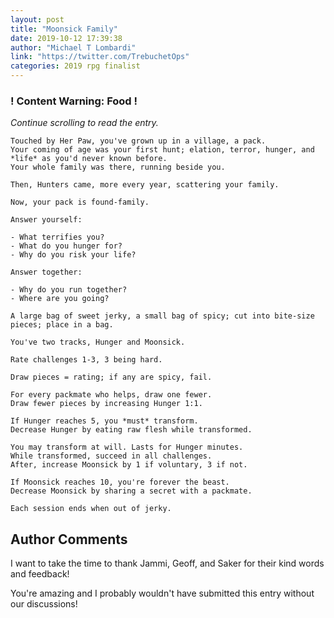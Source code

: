```yaml
---
layout: post
title: "Moonsick Family"
date: 2019-10-12 17:39:38
author: "Michael T Lombardi"
link: "https://twitter.com/TrebuchetOps"
categories: 2019 rpg finalist
---
```

<div id="warning"><div id="content"><h3><strong>! Content Warning: Food !</strong></h3><i>Continue scrolling to read the entry.</i></div></div>
 
```
Touched by Her Paw, you've grown up in a village, a pack.
Your coming of age was your first hunt; elation, terror, hunger, and *life* as you'd never known before.
Your whole family was there, running beside you.

Then, Hunters came, more every year, scattering your family.

Now, your pack is found-family.

Answer yourself:

- What terrifies you?
- What do you hunger for?
- Why do you risk your life?

Answer together:

- Why do you run together?
- Where are you going?

A large bag of sweet jerky, a small bag of spicy; cut into bite-size pieces; place in a bag.

You've two tracks, Hunger and Moonsick.

Rate challenges 1-3, 3 being hard.

Draw pieces = rating; if any are spicy, fail.

For every packmate who helps, draw one fewer.
Draw fewer pieces by increasing Hunger 1:1.

If Hunger reaches 5, you *must* transform.
Decrease Hunger by eating raw flesh while transformed.

You may transform at will. Lasts for Hunger minutes.
While transformed, succeed in all challenges.
After, increase Moonsick by 1 if voluntary, 3 if not.

If Moonsick reaches 10, you're forever the beast.
Decrease Moonsick by sharing a secret with a packmate.

Each session ends when out of jerky.
```
## Author Comments
I want to take the time to thank Jammi, Geoff, and Saker for their kind words and feedback!

You're amazing and I probably wouldn't have submitted this entry without our discussions!
